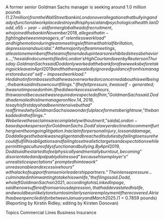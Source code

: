 A former senior Goldman Sachs manager is seeking around 1.0 million pounds ($1.27 million) from the Wall Street bank in London over allegations that bullying and a dysfunctional workplace destroyed his physical and psychological health.
Ian Dodd, a 55-year-old former global head of recruitment, who joined the bank in November 2018, alleges that in-fighting between managers, a “relentless workload” and high emotion during team meetings left him with atrial fibrillation, depression and suicidal.
“At the majority of team meetings, at least one member of the team often ended up in tears or exhibited stress behaviors…,” he said in documents filed in London’s High Court and seen by Reuters on Thursday.
Goldman Sachs said Dodd only worked at the bank for a few weeks before taking sick leave in April 2019 and that he repeatedly ignored guidance from his managers to reduce a “self-imposed workload.”
He did not inform bosses that he was overworked or concerned about his wellbeing, the bank said in its own court filings.
“If he felt pressure, it was self-generated; it was not imposed on him. If he did work excessive hours, this was not because it was required or expected of him,” Goldman Sachs said.
Dodd had emailed his line manager on Nov. 14, 2018, to say his first days had been intensive but had “reaffirmed why Goldman Sachs is a wonderful place for me to be right now,” the bank added in the filings.
“We believe these claims are completely without merit,” said a London-based spokesperson for Goldman Sachs. Dodd’s lawyer declined to comment further given the ongoing litigation.
In a claim for personal injury, loss and damage, Dodd alleges the bank was negligent and breached its duties by failing to ensure he could fulfill his obligations and failing to set realistic targets and expectations while permitting a culture of dysfunction and bullying.
By April 2019, Dodd said he started to feel physically and mentally burnt out, becoming “disorientated and palpably distressed” because his employer’s “unrealistic expectations” prompted him to work “unreasonable and excessive hours” with a lack of support from senior leadership partners.
“The intense pressure … culminated in him wanting to take his own life,” the filings said.
Dodd, who left Goldman Sachs in 2021, according to his LinkedIn page, said he now suffered from serious depression, that had devastated his life, and would be unlikely to return to similarly senior employment if he recovered.
A trial has been penciled in for between January and March 2025.
($1 = 0.7859 pounds)
(Reporting by Kirstin Ridley; editing by Kirsten Donovan)

Topics
Commercial Lines
Business Insurance
